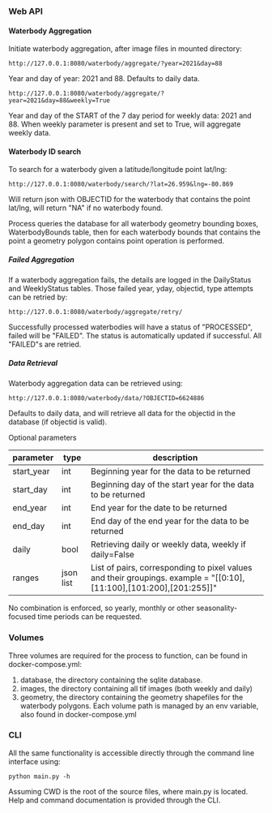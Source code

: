 ### Web API

#### Waterbody Aggregation
Initiate waterbody aggregation, after image files in mounted directory:
```
http://127.0.0.1:8080/waterbody/aggregate/?year=2021&day=88
```
Year and day of year: 2021 and 88.
Defaults to daily data.
```
http://127.0.0.1:8080/waterbody/aggregate/?year=2021&day=88&weekly=True
```
Year and day of the START of the 7 day period for weekly data: 2021 and 88. When weekly parameter is present and set to True, will aggregate weekly data.

#### Waterbody ID search
To search for a waterbody given a latitude/longitude point lat/lng:
```
http://127.0.0.1:8080/waterbody/search/?lat=26.959&lng=-80.869
```
Will return json with OBJECTID for the waterbody that contains the point lat/lng, will return "NA" if no waterbody found.

Process queries the database for all waterbody geometry bounding boxes, WaterbodyBounds table, then for each waterbody bounds that contains the point a geometry polygon contains point operation is performed.

##### Failed Aggregation
If a waterbody aggregation fails, the details are logged in the DailyStatus and WeeklyStatus tables. Those failed year, yday, objectid, type attempts can be retried by:
```
http://127.0.0.1:8080/waterbody/aggregate/retry/
```
Successfully processed waterbodies will have a status of "PROCESSED", failed will be "FAILED". The status is automatically updated if successful.
All "FAILED"s are retried.

##### Data Retrieval
Waterbody aggregation data can be retrieved using:
```
http://127.0.0.1:8080/waterbody/data/?OBJECTID=6624886
```
Defaults to daily data, and will retrieve all data for the objectid in the database (if objectid is valid).

Optional parameters

| parameter | type | description |
|-----------|-------|------------------|
| start_year | int | Beginning year for the data to be returned |
| start_day | int | Beginning day of the start year for the data to be returned |
| end_year | int | End year for the date to be returned |
| end_day | int | End day of the end year for the data to be returned |
| daily | bool | Retrieving daily or weekly data, weekly if daily=False |
| ranges | json list | List of pairs, corresponding to pixel values and their groupings. example = "[[0:10],[11:100],[101:200],[201:255]]"|

No combination is enforced, so yearly, monthly or other seasonality-focused time periods can be requested.


### Volumes
Three volumes are required for the process to function, can be found in docker-compose.yml:
1. database, the directory containing the sqlite database.
2. images, the directory containing all tif images (both weekly and daily)
3. geometry, the directory containing the geometry shapefiles for the waterbody polygons.
Each volume path is managed by an env variable, also found in docker-compose.yml


### CLI 

All the same functionality is accessible directly through the command line interface using:
```
python main.py -h
```
Assuming CWD is the root of the source files, where main.py is located. Help and command documentation is provided through the CLI.


